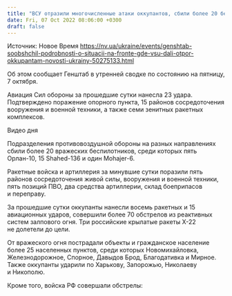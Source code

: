 ```yaml
---
title: "ВСУ отразили многочисленные атаки оккупантов, сбили более 20 беспилотников и били по позициям РФ — Генштаб"
date: Fri, 07 Oct 2022 08:06:00 +0300
draft: false
---
```

Источник: Новое Время https://nv.ua/ukraine/events/genshtab-soobshchil-podrobnosti-o-situacii-na-fronte-gde-vsu-dali-otpor-okkupantam-novosti-ukrainy-50275133.html


Об этом сообщает Генштаб в утренней сводке по состоянию на пятницу, 7 октября.

Авиация Сил обороны за прошедшие сутки нанесла 23 удара. Подтверждено поражение опорного пункта, 15 районов сосредоточения вооружения и военной техники, а также семи зенитных ракетных комплексов.

 Видео дня   

Подразделения противовоздушной обороны на разных направлениях сбили более 20 вражеских беспилотников, среди которых пять Орлан-10, 15 Shahed-136 и один Mohajer-6.

Ракетные войска и артиллерия за минувшие сутки поразили пять районов сосредоточения живой силы, вооружения и военной техники, пять позиций ПВО, два средства артиллерии, склад боеприпасов и переправу.



За прошедшие сутки оккупанты нанесли восемь ракетных и 15 авиационных ударов, совершили более 70 обстрелов из реактивных систем залпового огня. Три российские крылатые ракеты Х-22 не долетели до цели.

От вражеского огня пострадали объекты и гражданское население более 25 населенных пунктов, среди которых Новомихайловка, Железнодорожное, Спорное, Давыдов Брод, Благодативка и Мирное. Также оккупанты ударили по Харькову, Запорожью, Николаеву и Никополю.

Кроме того, войска РФ совершали обстрелы:
